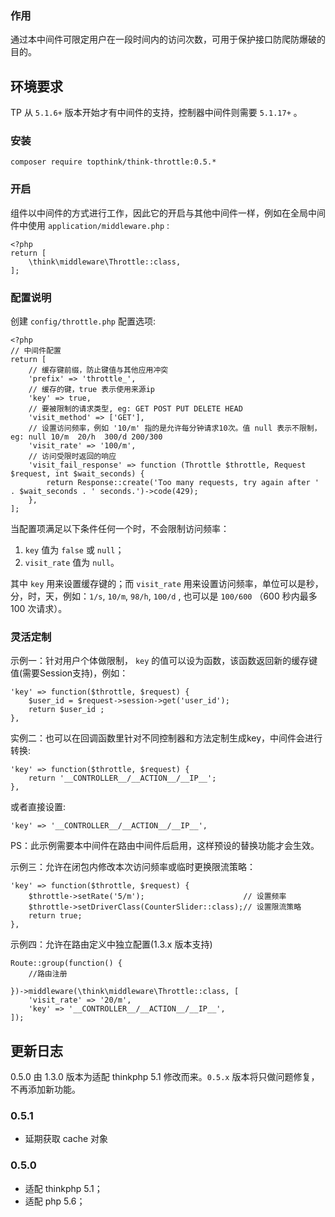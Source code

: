 ### 作用
通过本中间件可限定用户在一段时间内的访问次数，可用于保护接口防爬防爆破的目的。

## 环境要求
TP 从 `5.1.6+` 版本开始才有中间件的支持，控制器中间件则需要 `5.1.17+` 。

### 安装
```
composer require topthink/think-throttle:0.5.*
```

### 开启
组件以中间件的方式进行工作，因此它的开启与其他中间件一样，例如在全局中间件中使用 `application/middleware.php` :
```
<?php
return [
    \think\middleware\Throttle::class,
];
```
### 配置说明
创建 `config/throttle.php` 配置选项:
```
<?php
// 中间件配置
return [
    // 缓存键前缀，防止键值与其他应用冲突
    'prefix' => 'throttle_',
    // 缓存的键，true 表示使用来源ip
    'key' => true,
    // 要被限制的请求类型, eg: GET POST PUT DELETE HEAD
    'visit_method' => ['GET'],
    // 设置访问频率，例如 '10/m' 指的是允许每分钟请求10次。值 null 表示不限制， eg: null 10/m  20/h  300/d 200/300
    'visit_rate' => '100/m',
    // 访问受限时返回的响应
    'visit_fail_response' => function (Throttle $throttle, Request $request, int $wait_seconds) {
        return Response::create('Too many requests, try again after ' . $wait_seconds . ' seconds.')->code(429);
    },
];
```

当配置项满足以下条件任何一个时，不会限制访问频率：
1. `key` 值为 `false` 或 `null`；
2. `visit_rate` 值为 `null`。

其中 `key` 用来设置缓存键的；而 `visit_rate` 用来设置访问频率，单位可以是秒，分，时，天，例如：`1/s`, `10/m`, `98/h`, `100/d` , 也可以是 `100/600` （600 秒内最多 100 次请求）。

### 灵活定制
示例一：针对用户个体做限制， `key` 的值可以设为函数，该函数返回新的缓存键值(需要Session支持)，例如：
```
'key' => function($throttle, $request) {
    $user_id = $request->session->get('user_id');
    return $user_id ;
},
```
实例二：也可以在回调函数里针对不同控制器和方法定制生成key，中间件会进行转换:
```
'key' => function($throttle, $request) {
    return '__CONTROLLER__/__ACTION__/__IP__';
},
```
或者直接设置:
```
'key' => '__CONTROLLER__/__ACTION__/__IP__',
```
PS：此示例需要本中间件在路由中间件后启用，这样预设的替换功能才会生效。

示例三：允许在闭包内修改本次访问频率或临时更换限流策略：
```
'key' => function($throttle, $request) {
    $throttle->setRate('5/m');                      // 设置频率
    $throttle->setDriverClass(CounterSlider::class);// 设置限流策略
    return true;
},
```

示例四：允许在路由定义中独立配置(1.3.x 版本支持)
```
Route::group(function() {
    //路由注册

})->middleware(\think\middleware\Throttle::class, [
    'visit_rate' => '20/m',
    'key' => '__CONTROLLER__/__ACTION__/__IP__',
]);
```

## 更新日志
0.5.0 由 1.3.0 版本为适配 thinkphp 5.1 修改而来。`0.5.x` 版本将只做问题修复，不再添加新功能。

### 0.5.1
- 延期获取 cache 对象

### 0.5.0
- 适配 thinkphp 5.1；
- 适配 php 5.6；
